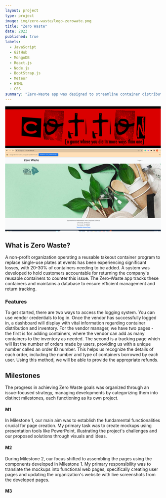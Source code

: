 ```yaml
---
layout: project
type: project
image: img/zero-waste/logo-zerowate.png
title: "Zero Waste"
date: 2023
published: true
labels:
  - JavaScript
  - GitHub
  - MongoDB
  - React.js
  - Node.js
  - BootStrap.js
  - Meteor
  - HTML
  - CSS
summary: "Zero-Waste app was designed to streamline container distribution and return processes for vendors and users.."
---
```

<img class="img-fluid" src="../img/cotton/cotton-header.png">

<img class="img-fluid" src="../img/zero-waste/initialPage_Zero-waste.pgn.png">

## What is Zero Waste?
A non-profit organization operating a reusable takeout container program to replace single-use plates at events has been experiencing significant losses, with 20-30% of containers needing to be added. A system was developed to hold customers accountable for returning the company's reusable containers to counter this issue. The Zero-Waste app tracks these containers and maintains a database to ensure efficient management and return tracking.

### Features

To get started, there are two ways to access the logging system. You can use vendor credentials to log in. Once the vendor has successfully logged in, a dashboard will display with vital information regarding container distribution and inventory. For the vendor manager, we have two pages - the first is for adding containers, where the vendor can add as many containers to the inventory as needed. The second is a tracking page which will list the number of orders made by users, providing us with a unique number called an order ID number. This helps us recognize the details of each order, including the number and type of containers borrowed by each user. Using this method, we will be able to provide the appropriate refunds.

## Milestones
The progress in achieving Zero Waste goals was organized through an issue-focused strategy, managing developments by categorizing them into distinct milestones, each functioning as its own project.

#### M1
In Milestone 1, our main aim was to establish the fundamental functionalities crucial for page creation. My primary task was to create mockups using presentation tools like PowerPoint, illustrating the project's challenges and our proposed solutions through visuals and ideas.
#### M2

During Milestone 2, our focus shifted to assembling the pages using the components developed in Milestone 1. My primary responsibility was to translate the mockups into functional web pages, specifically creating user pages and updating the organization's website with live screenshots from the developed pages.

#### M3


